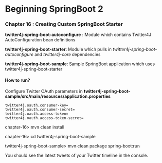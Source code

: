 # Beginning SpringBoot 2


### Chapter 16 : Creating Custom SpringBoot Starter

**twitter4j-spring-boot-autoconfigure** : Module which contains Twitter4J AutoConfiguration bean definitions

**twitter4j-spring-boot-starter**: Module which pulls in *twitter4j-spring-boot-autoconfigure* and *twitter4j-core* dependencies

**twitter4j-spring-boot-sample**: Sample SpringBoot application which uses twitter4j-spring-boot-starter


#### How to run?

Configure Twitter OAuth parameters in **twitter4j-spring-boot-sample/src/main/resources/application.properties**

```properties
twitter4j.oauth.consumer-key=
twitter4j.oauth.consumer-secret=
twitter4j.oauth.access-token=
twitter4j.oauth.access-token-secret=
```

chapter-16> mvn clean install

chapter-16> cd twitter4j-spring-boot-sample

twitter4j-spring-boot-sample> mvn clean package spring-boot:run

You should see the latest tweets of your Twitter timeline in the console.

